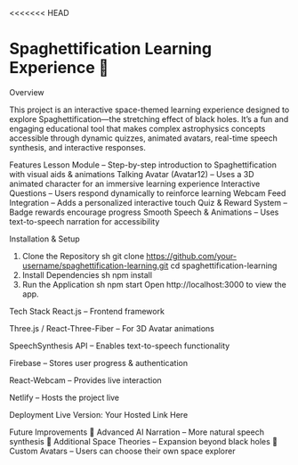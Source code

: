 <<<<<<< HEAD

# Spaghettification Learning Experience 🌌
Overview

This project is an interactive space-themed learning experience designed to explore Spaghettification—the stretching effect of black holes. It’s a fun and engaging educational tool that makes complex astrophysics concepts accessible through dynamic quizzes, animated avatars, real-time speech synthesis, and interactive responses.

Features
Lesson Module – Step-by-step introduction to Spaghettification with visual aids & animations 
Talking Avatar (Avatar12) – Uses a 3D animated character for an immersive learning experience 
Interactive Questions – Users respond dynamically to reinforce learning 
Webcam Feed Integration – Adds a personalized interactive touch 
Quiz & Reward System – Badge rewards encourage progress 
Smooth Speech & Animations – Uses text-to-speech narration for accessibility

Installation & Setup
1. Clone the Repository
sh
git clone https://github.com/your-username/spaghettification-learning.git
cd spaghettification-learning
2. Install Dependencies
sh
npm install
3. Run the Application
sh
npm start
Open http://localhost:3000 to view the app.

Tech Stack
React.js – Frontend framework

Three.js / React-Three-Fiber – For 3D Avatar animations

SpeechSynthesis API – Enables text-to-speech functionality

Firebase – Stores user progress & authentication

React-Webcam – Provides live interaction

Netlify – Hosts the project live

Deployment
 Live Version: Your Hosted Link Here 

Future Improvements
🔹 Advanced AI Narration – More natural speech synthesis 🔹 Additional Space Theories – Expansion beyond black holes 🔹 Custom Avatars – Users can choose their own space explorer
